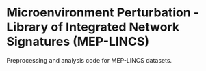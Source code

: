 # Microenvironment Perturbation - Library of Integrated Network Signatures (MEP-LINCS)

Preprocessing and analysis code for MEP-LINCS datasets.

